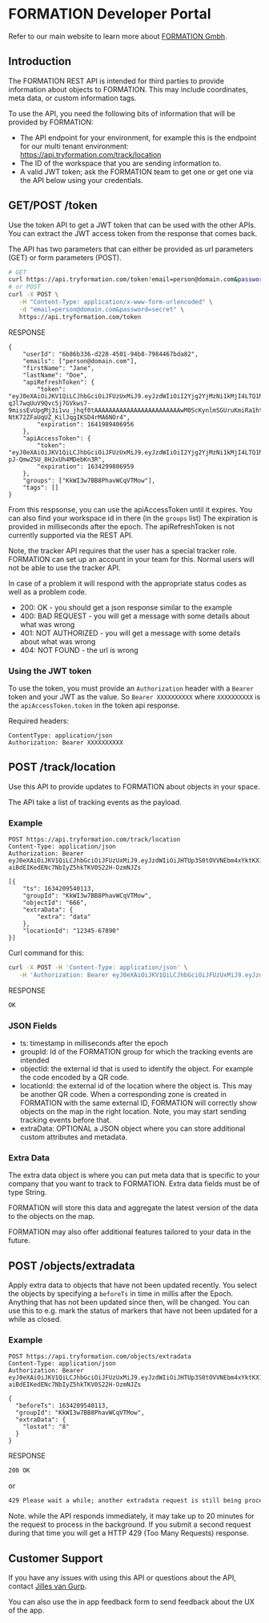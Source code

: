 # FORMATION Developer Portal

Refer to our main website to learn more about [FORMATION Gmbh](https://tryformation.com).

## Introduction

The FORMATION REST API is intended for third parties to provide information about objects to FORMATION. This may include coordinates, meta data, or custom information tags.

To use the API, you need the following bits of information that will be provided by FORMATION:

- The API endpoint for your environment, for example this is the endpoint for our multi tenant environment: https://api.tryformation.com/track/location
- The ID of the workspace that you are sending information to.
- A valid JWT token; ask the FORMATION team to get one or get one via the API below using your credentials.

## GET/POST /token

Use the token API to get a JWT token that can be used with the other APIs. You can extract the JWT access token from the response that comes back.

The API has two parameters that can either be provided as url parameters (GET) or form parameters (POST).


```bash
# GET
curl https://api.tryformation.com/token?email=person@domain.com&password=secret&workspace=myworkspace
# or POST
curl -X POST \
   -H "Content-Type: application/x-www-form-urlencoded" \
   -d "email=person@domain.com&password=secret" \
   https://api.tryformation.com/token

```

RESPONSE

```
{
	"userId": "6b86b336-d228-4501-94b8-7984467bda82",
	"emails": ["person@domain.com"],
	"firstName": "Jane",
	"lastName": "Doe",
	"apiRefreshToken": {
		"token": "eyJ0eXAiOiJKV1QiLCJhbGciOiJFUzUxMiJ9.eyJzdWIiOiI2Yjg2YjMzNi1kMjI4LTQ1MDEtOTRiOC03OTg0NDY3YmRhODIiLCJzY29wZSI6IlJlZnJlc2giLCJpc3MiOiJ0cnlmb3JtYXRpb24uY29tIiwiZXhwIjoxNjQxOTg5NDA2LCJpYXQiOjE2MzQyMTM0MDZ9.AAAAAAAAAAAAAAAAAAAAAAAAhLjSE7gW5dypFPRD-qJl7wqUuV9Qvc5j7GVkws7-9missEvUpgMj3i1vu_jhqf0tAAAAAAAAAAAAAAAAAAAAAAAAwM0ScKynlmSGUruKmiRa1htnfvvaXJ3-NtK72ZFaUqUZ_KilJqgIKSD4rMA6NOr4",
		"expiration": 1641989406956
	},
	"apiAccessToken": {
		"token": "eyJ0eXAiOiJKV1QiLCJhbGciOiJFUzUxMiJ9.eyJzdWIiOiI2Yjg2YjMzNi1kMjI4LTQ1MDEtOTRiOC03OTg0NDY3YmRhODIiLCJzY29wZSI6IkFjY2VzcyIsImlzcyI6InRyeWZvcm1hdGlvbi5jb20iLCJleHAiOjE2MzQyOTk4MDYsImlhdCI6MTYzNDIxMzQwNiwidXNlciI6IjZiODZiMzM2LWQyMjgtNDUwMS05NGI4LTc5ODQ0NjdiZGE4MiJ9.AAAAAAAAAAAAAAAAAAAAAAAAX4qnK9vUoIOUW6KAOiYLvNGsvf1EUkuvrPLZMsLxBdEhJoxJ1vCDQ4ZYVnEYRklRAAAAAAAAAAAAAAAAAAAAAAAA73eGvFOiTuOnH9XTprA6Jsw2lzuQc7tm6q0Kfr-pJ-Qmw25U_8HJxUh4MDebKn3R",
		"expiration": 1634299806959
	},
	"groups": ["KkWI3w7BB8PhavWCqVTMow"],
	"tags": []
}
```

From this respsonse, you can use the apiAccessToken until it expires. You can also find your workspace id in there (in the `groups` list)
The expiration is provided in milliseconds after the epoch. The apiRefreshToken is not currently supported via the REST API. 

Note, the tracker API requires that the user has a special tracker role. FORMATION can set up an account in your team for this. Normal users will not be able to use the tracker API.

In case of a problem it will respond with the appropriate status codes as well as a problem code.

- 200: OK - you should get a json response similar to the example
- 400: BAD REQUEST - you will get a message with some details about what was wrong
- 401: NOT AUTHORIZED - you will get a message with some details about what was wrong
- 404: NOT FOUND - the url is wrong

### Using the JWT token

To use the token, you must provide an `Authorization` header with a `Bearer` token and your JWT as the value. So `Bearer XXXXXXXXXX` where `XXXXXXXXXX` is the `apiAccessToken.token` in the token api response.

Required headers:

```
ContentType: application/json
Authorization: Bearer XXXXXXXXXX
```

## POST /track/location

Use this API to provide updates to FORMATION about objects in your space. 

The API take a list of tracking events as the payload.

### Example


```
POST https://api.tryformation.com/track/location
Content-Type: application/json
Authorization: Bearer eyJ0eXAiOiJKV1QiLCJhbGciOiJFUzUxMiJ9.eyJzdWIiOiJHTUp3S0tOVVNEbm4xYktKX1NkdEp3Iiwic2NvcGUiOiJBY2Nlc3MiLCJpc3MiOiJ0cnlmb3JtYXRpb24uY29tIiwiZXhwIjoxNjM0Mjk3MzY1LCJpYXQiOjE2MzQyMTA5NjUsInVzZXIiOiJHTUp3S0tOVVNEbm4xYktKX1NkdEp3I0n.AAAAAAAAAAAAAAAAAAAAAAAA4KrdjEfJ_jN4oPLHzaCDO97if6gMNcmUCiaVn_E2RpOyjPUmBT8h_L_3ycBp4hRwAAAAAAAAAAAAAAAAAAAAAAAAXa5gtD_QOyVx5vr3t4MMOGOY3q-aiBdEIKedENc7NbIyZ5hkTKV0S22H-OzmNJZs

[{
	"ts": 1634209540113,
	"groupId": "KkWI3w7BB8PhavWCqVTMow",
	"objectId": "666",
	"extraData": {
		"extra": "data"
	},
	"locationId": "12345-67890"
}]
```

Curl command for this:

```bash
curl -X POST -H 'Content-Type: application/json' \
   -H 'Authorization: Bearer eyJ0eXAiOiJKV1QiLCJhbGciOiJFUzUxMiJ9.eyJzdWIiOiJHTUp3S0tOVVNEbm4xYktKX1NkdEp3Iiwic2NvcGUiOiJBY2Nlc3MiLCJpc3MiOiJ0cnlmb3JtYXRpb24uY29tIiwiZXhwIjoxNjM0Mjk3MzY1LCJpYXQiOjE2MzQyMTA5NjUsInVzZXIiOiJHTUp3S0tOVVNEbm4xYktKX1NkdEp3In0.AAAAAAAAAAAAAAAAAAAAAAAA4KrdjEfJ_jN4oPLHzaCDO97if6gMNcmUCiaVn_E2RpOyjPUmBT8h_L_3ycBp4hRwAAAAAAAAAAAAAAAAAAAAAAAAXa5gtD_QOyVx5vr3t4MMOGOY3q-aiBdEIKedENc7NbIyZ5hkTKV0S22H-OzmNJZs' -d '[{"ts":1634209540113,"groupId":"KkWI3w7BB8PhavWCqVTMow","objectId":"666","extraData":{"extra":"data"},"locationId":"12345-67890"}]' https://api.tryformation.com/track/location
```

RESPONSE

```txt
OK
```

### JSON Fields

- ts: timestamp in milliseconds after the epoch
- groupId: Id of the FORMATION group for which the tracking events are intended
- objectId: the external id that is used to identify the object. For example the code encoded by a QR code.
- locationId: the external id of the location where the object is. This may be another QR code. When a corresponding zone is created in FORMATION with the same external ID, FORMATION will correctly show objects on the map in the right location. Note, you may start sending tracking events before that.
- extraData: OPTIONAL a JSON object where you can store additional custom attributes and metadata.

### Extra Data

The extra data object is where you can put meta data that is specific to your company that you want to track to FORMATION. Extra data fields must be of type String.

FORMATION will store this data and aggregate the latest version of the data to the objects on the map.

FORMATION may also offer additional features tailored to your data in the future.

## POST /objects/extradata

Apply extra data to objects that have not been updated recently. You select the objects by specifying a `beforeTs` in time in millis after the Epoch. Anything that has not been updated since then, will be changed. You can use this to e.g. mark the status of markers that have not been updated for a while as closed.

### Example

```
POST https://api.tryformation.com/objects/extradata
Content-Type: application/json
Authorization: Bearer eyJ0eXAiOiJKV1QiLCJhbGciOiJFUzUxMiJ9.eyJzdWIiOiJHTUp3S0tOVVNEbm4xYktKX1NkdEp3Iiwic2NvcGUiOiJBY2Nlc3MiLCJpc3MiOiJ0cnlmb3JtYXRpb24uY29tIiwiZXhwIjoxNjM0Mjk3MzY1LCJpYXQiOjE2MzQyMTA5NjUsInVzZXIiOiJHTUp3S0tOVVNEbm4xYktKX1NkdEp3I0n.AAAAAAAAAAAAAAAAAAAAAAAA4KrdjEfJ_jN4oPLHzaCDO97if6gMNcmUCiaVn_E2RpOyjPUmBT8h_L_3ycBp4hRwAAAAAAAAAAAAAAAAAAAAAAAAXa5gtD_QOyVx5vr3t4MMOGOY3q-aiBdEIKedENc7NbIyZ5hkTKV0S22H-OzmNJZs

{
  "beforeTs": 1634209540113,
  "groupId": "KkWI3w7BB8PhavWCqVTMow",
  "extraData": {
    "lostat": "8"
  }
}
```

RESPONSE

```txt
200 OK
```

or

```txt
429 Please wait a while; another extradata request is still being processed.
```

Note. while the API responds immediately, it may take up to 20 minutes for the request to process in the background. If you submit a second request during that time you will get a HTTP 429 (Too Many Requests) response.

## Customer Support

If you have any issues with using this API or questions about the API, contact [Jilles van Gurp](mailto:jvg@tryformation.com).

You can also use the in app feedback form to send feedback about the UX of the app.
